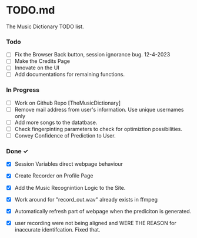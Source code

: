 # TODO.md

The Music Dictionary TODO list.

### Todo

- [ ] Fix the Browser Back button, session ignorance bug. 12-4-2023
- [ ] Make the Credits Page
- [ ] Innovate on the UI
- [ ] Add documentations for remaining functions.

### In Progress

- [ ] Work on Github Repo [TheMusicDictionary]
- [ ] Remove mail address from user's information. Use unique usernames only
- [ ] Add more songs to the datatbase.
- [ ] Check fingerpinting parameters to check for optimiztion possibilities.
- [ ] Convey Confidence of Prediction to User.

### Done ✓

- [x] Session Variables direct webpage behaviour
- [x] Create Recorder on Profile Page
- [x] Add the Music Recognintion Logic to the Site.
- [x] Work around for "record_out.wav" already exists in ffmpeg
- [x] Automatically refresh part of webpage when the prediciton is generated.
- [x] user recording were not being aligned and WERE THE REASON for inaccurate identifcation. Fixed that.

